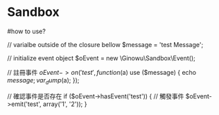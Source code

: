 # Sandbox

#how to use?

// varialbe outside of the closure bellow
$message = 'test Message';

// initialize event object
$oEvent = new \Ginowu\Sandbox\Event();

// 註冊事件
$oEvent->on('test', function ($a) use ($message) {
    echo $message;
    var_dump($a);
});

// 確認事件是否存在
if ($oEvent->hasEvent('test')) {
    // 觸發事件
    $oEvent->emit('test', array('1', '2'));
}
